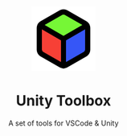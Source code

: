 <div align="center">
<img src="./icon.png" width="128px" height="128px">
<h1>Unity Toolbox</h1>
<span>A set of tools for VSCode & Unity</span>
</div>
